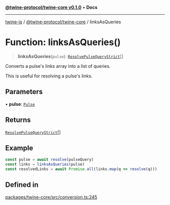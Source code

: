 [**@twine-protocol/twine-core v0.1.0**](../index.md) • **Docs**

***

[twine-js](../../../index.md) / [@twine-protocol/twine-core](../index.md) / linksAsQueries

# Function: linksAsQueries()

> **linksAsQueries**(`pulse`): [`ResolvePulseQueryStrict`](../type-aliases/ResolvePulseQueryStrict.md)[]

Converts a pulse's links array into a list of queries.

This is useful for resolving a pulse's links.

## Parameters

• **pulse**: [`Pulse`](../type-aliases/Pulse.md)

## Returns

[`ResolvePulseQueryStrict`](../type-aliases/ResolvePulseQueryStrict.md)[]

## Example

```js
const pulse = await resolve(pulseQuery)
const links = linksAsQueries(pulse)
const resolvedLinks = await Promise.all(links.map(q => resolve(q)))
```

## Defined in

[packages/twine-core/src/conversion.ts:245](https://github.com/twine-protocol/twine-js/blob/fb5041c7a2da4a796f653066248604ca1c5dccc6/packages/twine-core/src/conversion.ts#L245)
